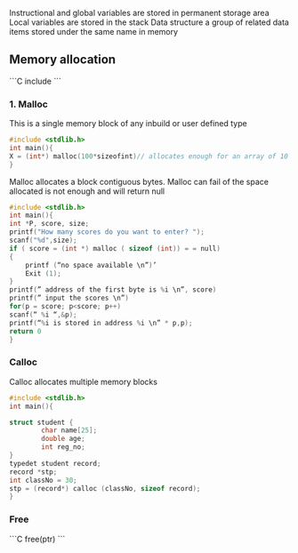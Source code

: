 Instructional and global variables are stored in permanent storage area
Local variables are stored in the stack
Data structure  a group of related data items stored under the same name in memory

<h2>Memory allocation</h2>
```C
include <stdlib.h>
```
<h3>1. Malloc</h3>

This is a single memory block of any inbuild or user defined type

```C
#include <stdlib.h>
int main(){
X = (int*) malloc(100*sizeofint)// allocates enough for an array of 10 int
}
```

Malloc allocates a block contiguous bytes. Malloc can fail of the space allocated is not enough and will return null

```C
#include <stdlib.h>
int main(){
int *P, score, size;
printf("How many scores do you want to enter? ");
scanf("%d",size);
if ( score = (int *) malloc ( sizeof (int)) = = null)
{ 
	printf (“no space available \n”)’ 
	Exit (1); 
}
printf(” address of the first byte is %i \n”, score)
printf(” input the scores \n”) 
for(p = score; p<score; p++)
scanf(“ %i “,&p); 
printf(“%i is stored in address %i \n” * p,p);
return 0
}


```

<h3> Calloc</h3>
Calloc allocates multiple memory blocks

```C
#include <stdlib.h>
int main(){

struct student {
		char name[25]; 
		double age; 
		int reg_no; 
} 
typedet student record;
record *stp; 
int classNo = 30; 
stp = (record*) calloc (classNo, sizeof record);
}
```

<h3>Free</h3>
```C
free(ptr)
```
